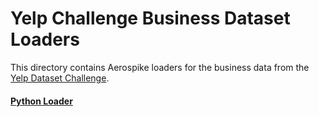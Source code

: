 Yelp Challenge Business Dataset Loaders
================================================================

This directory contains Aerospike loaders for the business data from
the [Yelp Dataset Challenge](http://www.yelp.com/dataset_challenge).

#### [Python Loader](python/README.md)
